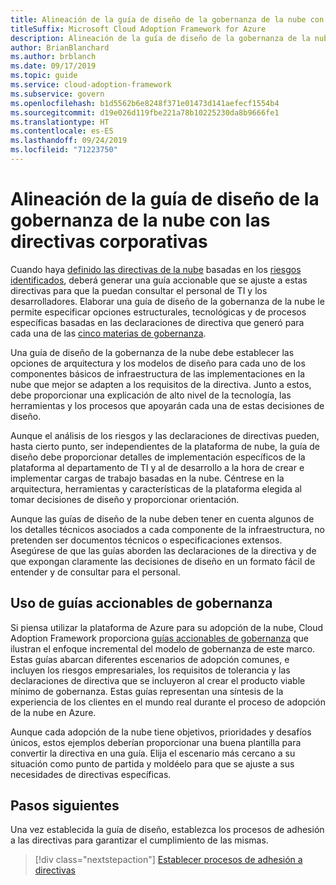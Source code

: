 ```yaml
---
title: Alineación de la guía de diseño de la gobernanza de la nube con las directivas corporativas
titleSuffix: Microsoft Cloud Adoption Framework for Azure
description: Alineación de la guía de diseño de la gobernanza de la nube con las directivas corporativas
author: BrianBlanchard
ms.author: brblanch
ms.date: 09/17/2019
ms.topic: guide
ms.service: cloud-adoption-framework
ms.subservice: govern
ms.openlocfilehash: b1d5562b6e8248f371e01473d141aefecf1554b4
ms.sourcegitcommit: d19e026d119fbe221a78b10225230da8b9666fe1
ms.translationtype: HT
ms.contentlocale: es-ES
ms.lasthandoff: 09/24/2019
ms.locfileid: "71223750"
---
```

# <a name="align-your-cloud-governance-design-guide-with-corporate-policy"></a>Alineación de la guía de diseño de la gobernanza de la nube con las directivas corporativas

Cuando haya [definido las directivas de la nube](./policy-definition.md) basadas en los [riesgos identificados](./business-risk.md), deberá generar una guía accionable que se ajuste a estas directivas para que la puedan consultar el personal de TI y los desarrolladores. Elaborar una guía de diseño de la gobernanza de la nube le permite especificar opciones estructurales, tecnológicas y de procesos específicas basadas en las declaraciones de directiva que generó para cada una de las [cinco materias de gobernanza](../governance-disciplines.md).

Una guía de diseño de la gobernanza de la nube debe establecer las opciones de arquitectura y los modelos de diseño para cada uno de los componentes básicos de infraestructura de las implementaciones en la nube que mejor se adapten a los requisitos de la directiva. Junto a estos, debe proporcionar una explicación de alto nivel de la tecnología, las herramientas y los procesos que apoyarán cada una de estas decisiones de diseño.

Aunque el análisis de los riesgos y las declaraciones de directivas pueden, hasta cierto punto, ser independientes de la plataforma de nube, la guía de diseño debe proporcionar detalles de implementación específicos de la plataforma al departamento de TI y al de desarrollo a la hora de crear e implementar cargas de trabajo basadas en la nube. Céntrese en la arquitectura, herramientas y características de la plataforma elegida al tomar decisiones de diseño y proporcionar orientación.

Aunque las guías de diseño de la nube deben tener en cuenta algunos de los detalles técnicos asociados a cada componente de la infraestructura, no pretenden ser documentos técnicos o especificaciones extensos. Asegúrese de que las guías aborden las declaraciones de la directiva y de que expongan claramente las decisiones de diseño en un formato fácil de entender y de consultar para el personal.

<!-- markdownlint-enable MD033 -->

## <a name="using-the-actionable-governance-guides"></a>Uso de guías accionables de gobernanza

Si piensa utilizar la plataforma de Azure para su adopción de la nube, Cloud Adoption Framework proporciona [guías accionables de gobernanza](../guides/index.md) que ilustran el enfoque incremental del modelo de gobernanza de este marco. Estas guías abarcan diferentes escenarios de adopción comunes, e incluyen los riesgos empresariales, los requisitos de tolerancia y las declaraciones de directiva que se incluyeron al crear el producto viable mínimo de gobernanza. Estas guías representan una síntesis de la experiencia de los clientes en el mundo real durante el proceso de adopción de la nube en Azure.

Aunque cada adopción de la nube tiene objetivos, prioridades y desafíos únicos, estos ejemplos deberían proporcionar una buena plantilla para convertir la directiva en una guía. Elija el escenario más cercano a su situación como punto de partida y moldéelo para que se ajuste a sus necesidades de directivas específicas.

## <a name="next-steps"></a>Pasos siguientes

Una vez establecida la guía de diseño, establezca los procesos de adhesión a las directivas para garantizar el cumplimiento de las mismas.

> [!div class="nextstepaction"]
> [Establecer procesos de adhesión a directivas](./processes.md)
